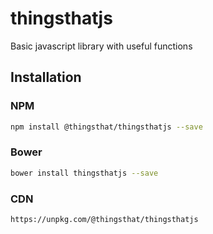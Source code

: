 # thingsthatjs

Basic javascript library with useful functions

## Installation

### NPM

```sh
npm install @thingsthat/thingsthatjs --save
```

### Bower

```sh
bower install thingsthatjs --save
```

### CDN

```
https://unpkg.com/@thingsthat/thingsthatjs
```